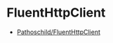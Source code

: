 # FluentHttpClient

- [Pathoschild/FluentHttpClient](https://github.com/Pathoschild/FluentHttpClient)
